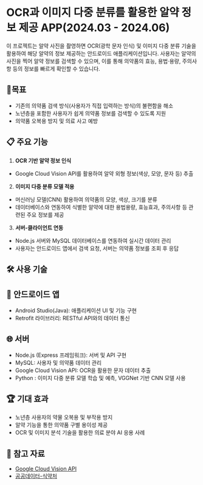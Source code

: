 # OCR과 이미지 다중 분류를 활용한 알약 정보 제공 APP(2024.03 - 2024.06)

이 프로젝트는 알약 사진을 촬영하면 OCR(광학 문자 인식) 및 이미지 다중 분류 기술을 활용하여 해당 알약의 정보 제공하는 안드로이드 애플리케이션입니다. 
사용자는 알약의 사진을 찍어 알약 정보를 검색할 수 있으며, 이를 통해 의약품의 효능, 용법·용량, 주의사항 등의 정보를 빠르게 확인할 수 있습니다.

## 📌목표
- 기존의 의약품 검색 방식(사용자가 직접 입력하는 방식)의 불편함을 해소
- 노년층을 포함한 사용자가 쉽게 의약품 정보를 검색할 수 있도록 지원
- 의약품 오복용 방지 및 의료 사고 예방
  
## 📋 주요 기능
1. **OCR 기반 알약 정보 인식**
  - Google Cloud Vision API를 활용하여 알약 외형 정보(색상, 모양, 문자 등) 추출
   
2. **이미지 다중 분류 모델 적용**
  - 머신러닝 모델(CNN) 활용하여 의약품의 모양, 색상, 크기를 분류
  - 데이터베이스와 연동하여 식별한 알약에 대한 용법용량, 효능효과, 주의사항 등 관련된 주요 정보를 제공
   
3. **서버-클라이언트 연동**
  - Node.js 서버와 MySQL 데이터베이스를 연동하여 실시간 데이터 관리
  - 사용자는 안드로이드 앱에서 검색 요청, 서버는 의약품 정보를 조회 후 응답


## 🛠 사용 기술
## 📱 안드로이드 앱
- Android Studio(Java): 애플리케이션 UI 및 기능 구현
- Retrofit 라이브러리: RESTful API와의 데이터 통신
  
## 🌐 서버
- Node.js (Express 프레임워크): 서버 및 API 구현
- MySQL: 사용자 및 의약품 데이터 관리
- Google Cloud Vision API: OCR을 활용한 문자 데이터 추출
- Python : 이미지 다중 분류 모델 학습 및 예측, VGGNet 기반 CNN 모델 사용
  
## 🏆 기대 효과
- 노년층 사용자의 약물 오복용 및 부작용 방지
- 알약 기능을 통한 의약품 구별 용이성 제공
- OCR 및 이미지 분석 기술을 활용한 의료 분야 AI 응용 사례

## 🔗 참고 자료
- [Google Cloud Vision API](https://cloud.google.com/vision/docs/ocr)
- [공공데이터-식약처](https://nedrug.mfds.go.kr/pbp/CCBGA01/getItem?totalPages=4&limit=10&page=2&&openDataInfoSeq=11)

